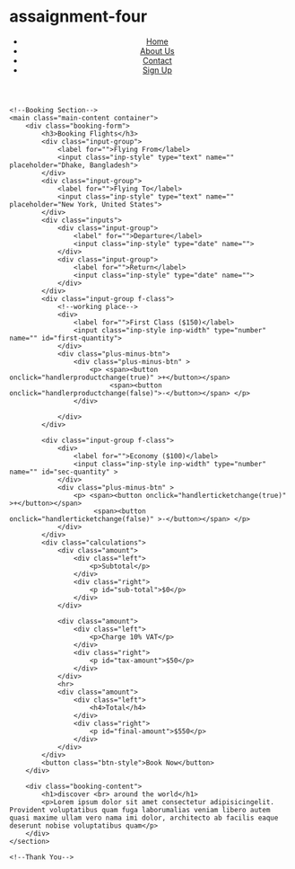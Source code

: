 # assaignment-four
<!DOCTYPE html>
<html lang="en">

<head>
    <meta charset="UTF-8">
    <meta name="viewport" content="width=device-width, initial-scale=1.0">
    <title>Flight Booking</title>
    <!-- Fonts -->
    <link rel="preconnect" href="https://fonts.gstatic.com">
    <link href="https://fonts.googleapis.com/css2?family=Bebas+Neue&family=Roboto:wght@400;500;700&display=swap"
        rel="stylesheet">
    <!-- Stylesheet -->
    <link href="https://cdn.jsdelivr.net/npm/bootstrap@5.0.0-beta1/dist/css/bootstrap.min.css" rel="stylesheet" integrity="sha384-giJF6kkoqNQ00vy+HMDP7azOuL0xtbfIcaT9wjKHr8RbDVddVHyTfAAsrekwKmP1" crossorigin="anonymous">
    <link rel="stylesheet" href="style.css">
    
</head>

<body>
    <!--Header and Menu Section-->
    <header class="container">
        <nav>
            <ul>
                <li><a href="#">Home</a></li>
                <li><a href="#">About Us</a></li>
                <li><a href="#">Contact</a></li>
                <li><a class="active" href="#">Sign Up</a></li>
            </ul>
        </nav>
    </header>

    <!--Booking Section-->
    <main class="main-content container">
        <div class="booking-form">
            <h3>Booking Flights</h3>
            <div class="input-group">
                <label for="">Flying From</label>
                <input class="inp-style" type="text" name="" placeholder="Dhake, Bangladesh">
            </div>
            <div class="input-group">
                <label for="">Flying To</label>
                <input class="inp-style" type="text" name="" placeholder="New York, United States">
            </div>
            <div class="inputs">
                <div class="input-group">
                    <label" for="">Departure</label>
                    <input class="inp-style" type="date" name="">
                </div>
                <div class="input-group">
                    <label for="">Return</label>
                    <input class="inp-style" type="date" name="">
                </div>
            </div>
            <div class="input-group f-class">
                <!--working place-->
                <div>
                    <label for="">First Class ($150)</label>
                    <input class="inp-style inp-width" type="number" name="" id="first-quantity">
                </div>
                <div class="plus-minus-btn">
                    <div class="plus-minus-btn" >
                        <p> <span><button onclick="handlerproductchange(true)" >+</button></span>
                             <span><button onclick="handlerproductchange(false)">-</button></span> </p>
                    </div>
                  
                </div>
            </div>
            
            <div class="input-group f-class">
                <div>
                    <label for="">Economy ($100)</label>
                    <input class="inp-style inp-width" type="number" name="" id="sec-quantity" >
                </div>
                <div class="plus-minus-btn" >
                    <p> <span><button onclick="handlerticketchange(true)" >+</button></span>
                         <span><button onclick="handlerticketchange(false)" >-</button></span> </p>
                </div>
            </div>
            <div class="calculations">
                <div class="amount">
                    <div class="left">
                        <p>Subtotal</p>
                    </div>
                    <div class="right">
                        <p id="sub-total">$0</p>
                    </div>
                </div>

                <div class="amount">
                    <div class="left">
                        <p>Charge 10% VAT</p>
                    </div>
                    <div class="right">
                        <p id="tax-amount">$50</p>
                    </div>
                </div>
                <hr>
                <div class="amount">
                    <div class="left">
                        <h4>Total</h4>
                    </div>
                    <div class="right">
                        <p id="final-amount">$550</p>
                    </div>
                </div>
            </div>
            <button class="btn-style">Book Now</button>
        </div>

        <div class="booking-content">
            <h1>discover <br> around the world</h1>
            <p>Lorem ipsum dolor sit amet consectetur adipisicingelit. Provident voluptatibus quam fuga laborumalias veniam libero autem quasi maxime ullam vero nama imi dolor, architecto ab facilis eaque deserunt nobise voluptatibus quam</p>
        </div>
    </section>

    <!--Thank You-->
</body>
<script>

//firstclass ticket start//
function handlerproductchange(isIncrease){
        const firstQuantity =document.getElementById("first-quantity").value;
     const firstqUantity = parseInt(firstQuantity);
     
     let finalfirstQuantity = firstqUantity;
     if(isIncrease == true) {
        finalfirstQuantity = firstqUantity+1;
     }
     if (isIncrease == false && finalfirstQuantity > 0 ) {
        finalfirstQuantity = firstqUantity-1;
     }
     document.getElementById("first-quantity").value = finalfirstQuantity
     calculateSubtotal();
    
    };
   //done firstclass ticket// 
    
    
//economyclass ticket start//

function handlerticketchange(isIncrease){
    const secQuantity =document.getElementById("sec-quantity").value;
    const secqUantity = parseInt(secQuantity);
    
    let finalsecQuantity = secqUantity;
    if(isIncrease==true){
        finalsecQuantity = secqUantity + 1;
    }
    if(isIncrease==false && secqUantity > 0 ){
        finalsecQuantity = secqUantity - 1;
    }
    document.getElementById("sec-quantity").value = finalsecQuantity;
    calculateSubtotal();
    
}
//economy class ticket done//


/* subtotal + charge + total*/
    function calculateSubtotal(){
       const firstClass = document.getElementById("first-quantity").value;
     const firstClassInput = parseInt(firstClass);
    

     const ecoClass = document.getElementById("sec-quantity").value;
     const ecoClassInput = parseInt(ecoClass);
    
    const totalSubTotal = firstClassInput * 150 + ecoClassInput * 100;
    document.getElementById("sub-total").innerText =  totalSubTotal;


    const tax = document.getElementById("tax-amount").innerText;
     const Tax = parseInt(tax);
     const totalTax = totalSubTotal * 0.1;
     document.getElementById("tax-amount").innerText = totalTax;

     const finalAmount = document.getElementById("final-amount").innerText;
const finalPrice = parseInt(finalAmount);
const finalMoney =totalTax + totalSubTotal;
document.getElementById("final-amount").innerText = finalMoney;
    }
//everything done//

</script>

</html>
